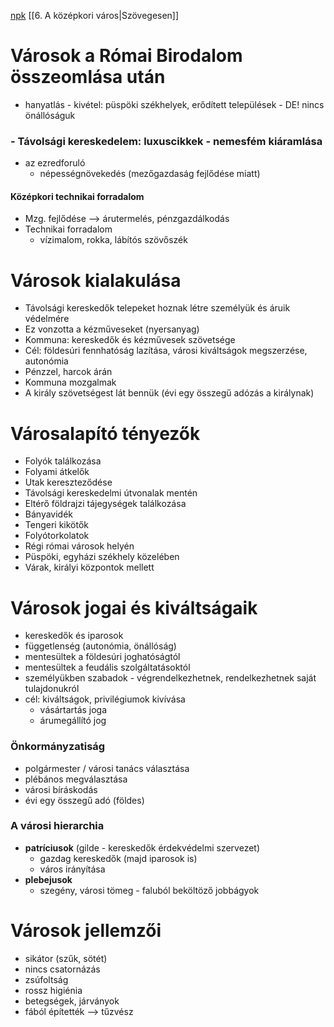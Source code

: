 
[npk](https://www.nkp.hu/tankonyv/tortenelem_9_nat2020/lecke_04_014)
[[6. A középkori város|Szövegesen]]
# Városok a Római Birodalom összeomlása után
- hanyatlás - kivétel: püspöki székhelyek, erődített települések - DE! nincs önállóságuk

### - Távolsági kereskedelem: luxuscikkek - nemesfém kiáramlása
- az ezredforuló 
	- népességnövekedés (mezőgazdaság fejlődése miatt)

#### Középkori technikai forradalom
- Mzg. fejlődése —> árutermelés, pénzgazdálkodás
- Technikai forradalom
	- vízimalom, rokka, lábítós szövőszék

# Városok kialakulása

- Távolsági kereskedők telepeket hoznak létre személyük és áruik védelmére
- Ez vonzotta a kézműveseket (nyersanyag)
- Kommuna: kereskedők és kézművesek szövetsége
- Cél: földesúri fennhatóság lazítása, városi kiváltságok megszerzése, autonómia
- Pénzzel, harcok árán
- Kommuna mozgalmak
- A király szövetségest lát bennük (évi egy összegű adózás a királynak)

# Városalapító tényezők

- Folyók találkozása
- Folyami átkelők
- Utak kereszteződése
- Távolsági kereskedelmi útvonalak mentén
- Eltérő földrajzi tájegységek találkozása
- Bányavidék
- Tengeri kikötők
- Folyótorkolatok
- Régi római városok helyén
- Püspöki, egyházi székhely közelében
- Várak, királyi központok mellett

# Városok jogai és kiváltságaik

- kereskedők és iparosok
- függetlenség (autonómia, önállóság)
- mentesültek a földesúri joghatóságtól
- mentesültek a feudális szolgáltatásoktól
- személyükben szabadok - végrendelkezhetnek, rendelkezhetnek saját tulajdonukról
- cél: kiváltságok, privilégiumok kivívása
	- vásártartás joga
	- árumegállító jog
### Önkormányzatiság

- polgármester / városi tanács választása
- plébános megválasztása
- városi bíráskodás
- évi egy összegű adó  (földes)

### A városi hierarchia

- **patríciusok** (gilde - kereskedők érdekvédelmi szervezet)
	- gazdag kereskedők (majd iparosok is)
	- város irányítása
- **plebejusok**
	- szegény, városi tömeg - faluból beköltöző jobbágyok

# Városok jellemzői

- sikátor (szűk, sötét)
- nincs csatornázás
- zsúfoltság
- rossz higiénia
- betegségek, járványok
- fából építették —> tűzvész
